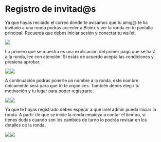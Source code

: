# Registro de invitad@s

Ya que hayas recibido el correo donde te avisamos que tu amig@ te ha invitado a una ronda podrás acceder a Bloinx y ver la ronda en tu pantalla principal. Recuerda que debes iniciar sesión y conectar tu wallet.

![](<../.gitbook/assets/image (4).png>)

Lo primero que se muestra es una explicación del primer pago que se hará a la ronda, lee con atención. Si estás de acuerdo acepta las condiciones y presiona aprobar.

![](<../.gitbook/assets/image (14).png>)![](<../.gitbook/assets/image (2).png>)

A continuación podrás ponerle un nombre a la ronda, este nombre únicamente será para que tú te organices. También debes elegir tu motivación y tu lugar para poder registrarte.

![](<../.gitbook/assets/image (13) (1).png>)![](<../.gitbook/assets/image (17).png>)

Ya que te hayas registrado debes esperar a que la/el admin pueda iniciar la ronda. A partir de que se inicie la ronda empieza a contar el tiempo, si tienes dudas cuando son los cambios de turno lo podrás revisar en los detalles de la ronda.

![](https://lh6.googleusercontent.com/Mvsi8KmLjkZfWuBK7kncz9hayAcghveV7iv0HP2Mksk0qGhhdXTZ59BkUju\_ByocJnxbGxUzwCPa-l7jNRj5Ygri3gLoVaKmp1dI5VYTcaDjao49KDteNK8TDXfLsrewgrZm869V)![](<../.gitbook/assets/image (11).png>)
